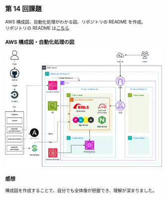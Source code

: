 ## 第 14 回課題

AWS 構成図、自動化処理がわかる図、リポジトリの README を作成。  
リポジトリの README は[こちら](../README.md)

### AWS 構成図・自動化処理の図

![diagram](aws_architecture_diagram.png)

### 感想

構成図を作成することで、自分でも全体像が把握でき、理解が深まりました。
